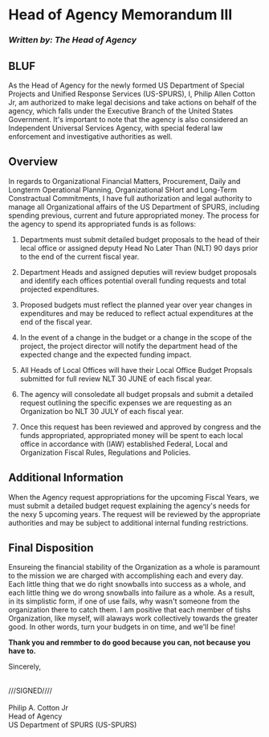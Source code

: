 # Head of Agency Memorandum III
### *Written by: The Head of Agency* 

## BLUF
As the Head of Agency for the newly formed US Department of Special Projects and Unified Response Services (US-SPURS), I, Philip Allen Cotton Jr, am authorized to make legal decisions and take actions on behalf of the agency, which falls under the Executive Branch of the United States Government. It's important to note that the agency is also considered an Independent Universal Services Agency, with special federal law enforcement and investigative authorities as well.

## Overview
In regards to Organizational Financial Matters, Procurement, Daily and Longterm Operational Planning, Organizational SHort and Long-Term Constractual Commitments, I have full authorization and legal authority to manage all Organizational affairs of the US Department of SPURS, including spending previous, current and future appropriated money. The process for the agency to spend its appropriated funds is as follows: 
   
   1. Departments must submit detailed budget proposals to the head of their lecal office or assigned deputy Head No Later Than (NLT) 90 days prior to the end of the current fiscal year.
   
   2. Department Heads and assigned deputies will review budget proposals and identify each offices potential overall funding requests and total projected expenditures.
   
   3. Proposed budgets must reflect the planned year over year changes in expenditures and may be reduced to reflect actual expenditures at the end of the fiscal year.
   
   4. In the event of a change in the budget or a change in the scope of the project, the project director will notify the department head of the expected change and the expected funding impact.
   
   5. All Heads of Local Offices will have their Local Office Budget Propsals submitted for full review NLT 30 JUNE of each fiscal year.
   
   6. The agency will consoledate all budget propsals and submit a detailed request outlining the specific expenses we are requesting as an Organization bo NLT 30 JULY of each fiscal year.
   
   7. Once this request has been reviewed and approved by congress and the funds appropriated, appropriated money will be spent to each local office in accordance with (IAW) established Federal, Local and Organization Fiscal Rules, Regulations and Policies.

## Additional Information
When the Agency request appropriations for the upcoming Fiscal Years, we must submit a detailed budget request explaining the agency's needs for the nexy 5 upcoming years. The request will be reviewed by the appropriate authorities and may be subject to additional internal funding restrictions.

## Final Disposition
Ensureing the financial stability of the Organization as a whole is paramount to the mission we are charged with accomplishing each and every day. Each little thing that we do right snowballs into success as a whole, and each little thing we do wrong snowballs into failure as a whole. As a result, in its simplistic form, if one of use fails, why wasn't someone from the organization there to catch them. I am positive that each member of tishs Organization, like myself, will alaways work collectively towards the greater good. In other words, turn your budgets in on time, and we'll be fine!

**Thank you and remmber to do good because you can, not because you have to.**

Sincerely,

<br>///SIGNED////</br>
<br>Philip A. Cotton Jr
<br>Head of Agency
<br>US Department of SPURS (US-SPURS)
